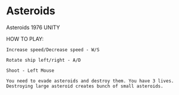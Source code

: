 # Asteroids
 Asteroids 1976 UNITY
 
 HOW TO PLAY:
 
    Increase speed/Decrease speed - W/S
 
    Rotate ship left/right - A/D
 
    Shoot - Left Mouse
    
    You need to evade asteroids and destroy them. You have 3 lives. Destroying large asteroid creates bunch of small asteroids. 